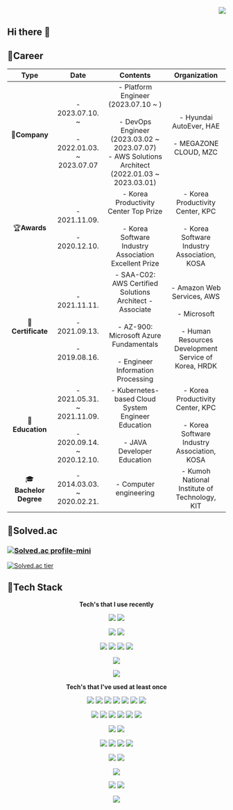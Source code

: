 <p align="right">
  <a href="https://hits.seeyoufarm.com"><img src="https://hits.seeyoufarm.com/api/count/incr/badge.svg?url=https%3A%2F%2Fgithub.com%2Fkva231&count_bg=%236CDEF4&title_bg=%23555555&icon=&icon_color=%23E7E7E7&title=hits&edge_flat=false"/></a>
</p>

## Hi there 👋

<!--
**kva231/kva231** is a ✨ _special_ ✨ repository because its `README.md` (this file) appears on your GitHub profile.

Here are some ideas to get you started:

- 🔭 I’m currently working on ...
- 🌱 I’m currently learning ...
- 👯 I’m looking to collaborate on ...
- 🤔 I’m looking for help with ...
- 💬 Ask me about ...
- 📫 How to reach me: ...
- 😄 Pronouns: ...
- ⚡ Fun fact: ...
-->

## 🌟Career
Type | Date | Contents | Organization
:---: | :---: | :---: | :---:
🏢**Company** | - 2023.07.10. ~ <br/><br/>- 2022.01.03. ~ 2023.07.07 | - Platform Engineer<br>(2023.07.10 ~ )<br><br/> - DevOps Engineer<br>(2023.03.02 ~ 2023.07.07)<br>- AWS Solutions Architect<br>(2022.01.03 ~ 2023.03.01) | - Hyundai AutoEver, HAE<br><br/>- MEGAZONE CLOUD, MZC
🏆**Awards** | - 2021.11.09.<br/><br/> - 2020.12.10. | - Korea Productivity Center Top Prize<br/><br/>- Korea Software Industry Association Excellent Prize | - Korea Productivity Center, KPC<br/><br/>- Korea Software Industry Association, KOSA
📜**Certificate** | - 2021.11.11.<br/><br/>- 2021.09.13.<br/><br/>- 2019.08.16. | - SAA-C02: AWS Certified Solutions Architect - Associate<br/><br/>- AZ-900: Microsoft Azure Fundamentals<br/><br/>- Engineer Information Processing | - Amazon Web Services, AWS<br/><br/>- Microsoft<br/><br/>- Human Resources Development Service of Korea, HRDK
📖**Education** | - 2021.05.31. ~ 2021.11.09.<br/><br/>- 2020.09.14. ~ 2020.12.10. | - Kubernetes-based Cloud System Engineer Education<br/><br/>- JAVA Developer Education | - Korea Productivity Center, KPC<br/><br/>- Korea Software Industry Association, KOSA
🎓**Bachelor Degree** | - 2014.03.03. ~ 2020.02.21. | - Computer engineering | - Kumoh National Institute of Technology, KIT


## 🌟Solved.ac
### [![Solved.ac profile-mini](http://mazassumnida.wtf/api/mini/generate_badge?boj=kva231)](https://solved.ac/kva231)
[![Solved.ac tier](http://mazassumnida.wtf/api/v2/generate_badge?boj=kva231)](https://solved.ac/kva231)


## 🌟Tech Stack
<p align="center"> <b>Tech's that I use recently</b> </p>

<p align="center">
  <img src="https://img.shields.io/badge/Docker-2496ED?logo=Docker&logoColor=white"/>
  <img src="https://img.shields.io/badge/Kubernetes-326CE5?logo=Kubernetes&logoColor=white"/>
</p>

<p align="center">
  <img src="https://img.shields.io/badge/Jira-0052CC?logo=Jira"/>
  <img src="https://img.shields.io/badge/Confluence-172B4D?logo=Confluence"/>
</p>

<p align="center">
  <img src="https://img.shields.io/badge/Bitbucket-0052CC?logo=Bitbucket"/>
  <img src="https://img.shields.io/badge/Bamboo-0052CC?logo=Bamboo"/>
  <img src="https://img.shields.io/badge/GitLab-FC6D26?logo=GitLab"/>
  <img src="https://img.shields.io/badge/Jenkins-D24939?logo=Jenkins&logoColor=white"/>
</p>

<p align="center">
  <img src="https://img.shields.io/badge/SonarQube-4E9BCD?logo=SonarQube&logoColor=white"/>
</p>

<p align="center">
  <img src="https://img.shields.io/badge/Harbor-60B932?logo=Harbor&logoColor=white"/>
</p>

<p align="center"> <b>Tech's that I've used at least once</b> </p>

<p align="center">
  <img src="https://img.shields.io/badge/Java-007396?style=flat-square&logo=Java&logoColor=white"/>
  <img src="https://img.shields.io/badge/C++-00599C?style=flat-square&logo=C%2B%2B&logoColor=white"/>
  <img src="https://img.shields.io/badge/C-A8B9CC?style=flat-square&logo=C&logoColor=white"/>
  <img src="https://img.shields.io/badge/Python-3766AB?style=flat-square&logo=Python&logoColor=white"/>
  <img src="https://img.shields.io/badge/HTML-E34F26?style=flat-square&logo=html5&logoColor=white"/>
  <img src="https://img.shields.io/badge/Javascript-ffb13b?style=flat-square&logo=javascript&logoColor=black"/>
  <img src="https://img.shields.io/badge/CSS-1572B6?style=flat-square&logo=css3&logoColor=white"/>
</p>

<p align="center">
  <img src="https://img.shields.io/badge/Spring-6DB33F?style=flat-square&logo=Spring&logoColor=white"/>
  <img src="https://img.shields.io/badge/Django-092E20?style=flat-square&logo=Django&logoColor=white"/>
  <img src="https://img.shields.io/badge/Vue.js-4FC08D?style=flat-square&logo=vue.js&logoColor=white"/>
  <img src="https://img.shields.io/badge/Node.js-339933?style=flat-square&logo=node.js&logoColor=white"/>
  <img src="https://img.shields.io/badge/Express.js-000000?style=flat-square&logo=express&logoColor=white"/>
  <img src="https://img.shields.io/badge/Bootstrap-7952B3?style=flat-square&logo=bootstrap&logoColor=white"/>
</p>

<p align="center">
  <img src="https://img.shields.io/badge/jQuery-0769AD?style=flat-square&logo=jQuery&logoColor=white"/>
  <img src="https://img.shields.io/badge/JSON-000000?style=flat-square&logo=json&logoColor=white"/>
</p>

<p align="center">
  <img src="https://img.shields.io/badge/OracleDB-F80000?style=flat-square&logo=oracle&logoColor=white"/>
  <img src="https://img.shields.io/badge/Mysql-E6B91E?style=flat-square&logo=MySql&logoColor=black"/>
  <img src="https://img.shields.io/badge/MariaDB-003545?style=flat-square&logo=mariadb&logoColor=white"/>
  <img src="https://img.shields.io/badge/Firebase-FFCA28?style=flat-square&logo=firebase&logoColor=black"/>
</p>

<p align="center">
  <img src="https://img.shields.io/badge/Apache-D22128?style=flat-square&logo=apache&logoColor=black"/>
  <img src="https://img.shields.io/badge/NGINX-009639?style=flat-square&logo=nginx&logoColor=black"/>
</p>

<p align="center">
  <img src="https://img.shields.io/badge/Apache Tomcat-F8DC75?style=flat-square&logo=apache-tomcat&logoColor=black"/>
</p>

<p align="center">
  <img src="https://img.shields.io/badge/CentOS-262577?style=flat-square&logo=centos&logoColor=white"/>
  <img src="https://img.shields.io/badge/Ubuntu-E95420?style=flat-square&logo=ubuntu&logoColor=white"/>
</p>

<p align="center">
  <img src="https://img.shields.io/badge/Android-3DDC84?style=flat-square&logo=android&logoColor=white"/>
</p>
